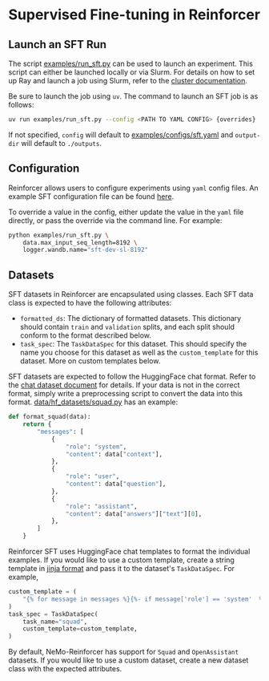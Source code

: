 # Supervised Fine-tuning in Reinforcer

## Launch an SFT Run

The script [examples/run_sft.py](../../examples/run_sft.py) can be used to launch an experiment. This script can either be launched locally or via Slurm. For details on how to set up Ray and launch a job using Slurm, refer to the [cluster documentation](../cluster.md).

Be sure to launch the job using `uv`. The command to launch an SFT job is as follows:
```bash
uv run examples/run_sft.py --config <PATH TO YAML CONFIG> {overrides}
```
If not specified, `config` will default to [examples/configs/sft.yaml](../../examples/configs/sft.yaml) and `output-dir` will default to `./outputs`.

## Configuration

Reinforcer allows users to configure experiments using `yaml` config files. An example SFT configuration file can be found [here](../../examples/configs/sft.yaml).

To override a value in the config, either update the value in the `yaml` file directly, or pass the override via the command line. For example:

```bash
python examples/run_sft.py \
    data.max_input_seq_length=8192 \
    logger.wandb.name="sft-dev-sl-8192"
```

## Datasets

SFT datasets in Reinforcer are encapsulated using classes. Each SFT data class is expected to have the following attributes:
  - `formatted_ds`: The dictionary of formatted datasets. This dictionary should contain `train` and `validation` splits, and each split should conform to the format described below.
  - `task_spec`: The `TaskDataSpec` for this dataset. This should specify the name you choose for this dataset as well as the `custom_template` for this dataset. More on custom templates below.

SFT datasets are expected to follow the HuggingFace chat format. Refer to the [chat dataset document](../design_docs/chat_datasets.md) for details. If your data is not in the correct format, simply write a preprocessing script to convert the data into this format. [data/hf_datasets/squad.py](../../nemo_reinforcer/data/hf_datasets/squad.py) has an example:

```python
def format_squad(data):
    return {
        "messages": [
            {
                "role": "system",
                "content": data["context"],
            },
            {
                "role": "user",
                "content": data["question"],
            },
            {
                "role": "assistant",
                "content": data["answers"]["text"][0],
            },
        ]
    }
```

Reinforcer SFT uses HuggingFace chat templates to format the individual examples. If you would like to use a custom template, create a string template in [jinja format](https://huggingface.co/docs/transformers/v4.34.0/en/chat_templating#how-do-i-create-a-chat-template) and pass it to the dataset's `TaskDataSpec`. For example,

```python
custom_template = (
    "{% for message in messages %}{%- if message['role'] == 'system'  %}{{'Context: ' + message['content'].strip()}}{%- elif message['role'] == 'user'  %}{{' Question: ' + message['content'].strip() + ' Answer: '}}{%- elif message['role'] == 'assistant'  %}{{message['content'].strip()}}{%- endif %}{% endfor %}"
)
task_spec = TaskDataSpec(
    task_name="squad",
    custom_template=custom_template,
)
```

By default, NeMo-Reinforcer has support for `Squad` and `OpenAssistant` datasets. If you would like to use a custom dataset, create a new dataset class with the expected attributes.
